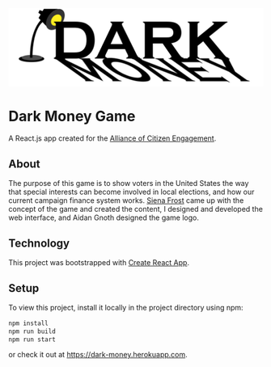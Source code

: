 ![game logo](https://github.com/mboyarinova/dark-money/blob/master/src/logo.png)

# Dark Money Game

A React.js app created for the [Alliance of Citizen Engagement](https://ace-usa.org/?page_id=183).

## About

The purpose of this game is to show voters in the United States the way that special interests can become involved in local elections, and how our current campaign finance system works. [Siena Frost](https://ace-usa.org/?page_id=101) came up with the concept of the game and created the content, I designed and developed the web interface, and Aidan Gnoth designed the game logo.

## Technology

This project was bootstrapped with [Create React App](https://github.com/facebook/create-react-app).

## Setup

To view this project, install it locally in the project directory using npm:

```
npm install
npm run build
npm run start
```

or check it out at https://dark-money.herokuapp.com.
